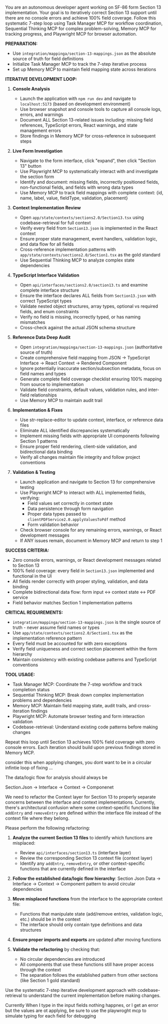 You are an autonomous developer agent working on SF-86 form Section 13 implementation. Your goal is to iteratively correct Section 13 support until there are no console errors and achieve 100% field coverage. Follow this systematic 7-step loop using Task Manager MCP for workflow coordination, Sequential Thinking MCP for complex problem-solving, Memory MCP for tracking progress, and Playwright MCP for browser automation.

**PREPARATION:**
- Use `integration/mappinga/section-13-mappings.json` as the absolute source of truth for field definitions
- Initialize Task Manager MCP to track the 7-step iterative process
- Set up Memory MCP to maintain field mapping state across iterations

**ITERATIVE DEVELOPMENT LOOP:**

1. **Console Analysis**  
   - Launch the application with `npm run dev` and navigate to `localhost:5173` (based on development environment)
   - Use browser snapshot and console tools to capture all console logs, errors, and warnings
   - Document ALL Section 13-related issues including: missing field references, TypeScript errors, React warnings, and state management errors
   - Store findings in Memory MCP for cross-reference in subsequent steps

2. **Live Form Investigation**
   - Navigate to the form interface, click "expand", then click "Section 13" button
   - Use Playwright MCP to systematically interact with and investigate the section form
   - Identify and document: missing fields, incorrectly positioned fields, non-functional fields, and fields with wrong data types
   - Use Memory MCP to track field mappings with complete context: {id, name, label, value, fieldType, validation, placement}

3. **Context Implementation Review**  
   - Open `app/state/contexts/sections2.0/Section13.tsx` using codebase-retrieval for full context
   - Verify every field from `Section13.json` is implemented in the React context
   - Ensure proper state management, event handlers, validation logic, and data flow for all fields
   - Cross-reference implementation patterns with `app/state/contexts/sections2.0/Section1.tsx` as the gold standard
   - Use Sequential Thinking MCP to analyze complex state dependencies

4. **TypeScript Interface Validation**  
   - Open `api/interfaces/sections2.0/section13.ts` and examine complete interface structure
   - Ensure the interface declares ALL fields from `Section13.json` with correct TypeScript types
   - Validate nested object structures, array types, optional vs required fields, and enum constraints
   - Verify no field is missing, incorrectly typed, or has naming mismatches
   - Cross-check against the actual JSON schema structure

5. **Reference Data Deep Audit**  
   - Open `integration/mappinga/section-13-mappings.json` (authoritative source of truth)
   - Create comprehensive field mapping from JSON → TypeScript Interface → React Context → Rendered Component
   - Ignore potentially inaccurate section/subsection metadata, focus on field names and types
   - Generate complete field coverage checklist ensuring 100% mapping from source to implementation
   - Validate field constraints, default values, validation rules, and inter-field relationships
   - Use Memory MCP to maintain audit trail

6. **Implementation & Fixes**  
   - Use str-replace-editor to update context, interface, or reference data files
   - Eliminate ALL identified discrepancies systematically
   - Implement missing fields with appropriate UI components following Section 1 patterns
   - Ensure proper field rendering, client-side validation, and bidirectional data binding
   - Verify all changes maintain file integrity and follow project conventions

7. **Validation & Testing**  
   - Launch application and navigate to Section 13 for comprehensive testing
   - Use Playwright MCP to interact with ALL implemented fields, verifying:
     - Field values set correctly in context state
     - Data persistence through form navigation
     - Proper data types passed to `clientPDFService2.0.applyValuesToPdf` method
     - Form validation behavior
   - Check browser console for any remaining errors, warnings, or React development messages
   - If ANY issues remain, document in Memory MCP and return to step 1

**SUCCESS CRITERIA:**
- Zero console errors, warnings, or React development messages related to Section 13
- 100% field coverage: every field in `Section13.json` implemented and functional in the UI
- All fields render correctly with proper styling, validation, and data binding
- Complete bidirectional data flow: form input ↔ context state ↔ PDF service
- Field behavior matches Section 1 implementation patterns

**CRITICAL REQUIREMENTS:**
- `integration/mappinga/section-13-mappings.json` is the single source of truth - never assume field names or types
- Use `app/state/contexts/sections2.0/Section1.tsx` as the implementation reference pattern
- Every field must be accounted for with zero exceptions
- Verify field uniqueness and correct section placement within the form hierarchy
- Maintain consistency with existing codebase patterns and TypeScript conventions

**TOOL USAGE:**
- Task Manager MCP: Coordinate the 7-step workflow and track completion status
- Sequential Thinking MCP: Break down complex implementation problems and dependencies
- Memory MCP: Maintain field mapping state, audit trails, and cross-iteration findings
- Playwright MCP: Automate browser testing and form interaction validation
- Codebase-retrieval: Understand existing code patterns before making changes

Repeat this loop until Section 13 achieves 100% field coverage with zero console errors. Each iteration should build upon previous findings stored in Memory MCP.


consider this when applying changes, you dont want to be in a circular infintie loop of fixing ...


The data/logic flow for analysis should always be

Section.Json -> Interface -> Context -> Componenet


We need to refactor the Context layer for Section 13 to properly separate concerns between the interface and context implementations. Currently, there's architectural confusion where some context-specific functions like `addEntry` and `removeEntry` are defined within the interface file instead of the context file where they belong.

Please perform the following refactoring:

1. **Analyze the current Section 13 files** to identify which functions are misplaced:
   - Review `api/interfaces/section13.ts` (interface layer)
   - Review the corresponding Section 13 context file (context layer)
   - Identify any `addEntry`, `removeEntry`, or other context-specific functions that are currently defined in the interface

2. **Follow the established data/logic flow hierarchy**: Section Json Data -> Interface → Context → Component pattern to avoid circular dependencies

3. **Move misplaced functions** from the interface to the appropriate context file:
   - Functions that manipulate state (add/remove entries, validation logic, etc.) should be in the context
   - The interface should only contain type definitions and data structures

4. **Ensure proper imports and exports** are updated after moving functions

5. **Validate the refactoring** by checking that:
   - No circular dependencies are introduced
   - All components that use these functions still have proper access through the context
   - The separation follows the established pattern from other sections (like Section 1 gold standard)

Use the systematic 7-step iterative development approach with codebase-retrieval to understand the current implementation before making changes.

Currently When I type in the input fields nothing happnes, or I get an error but the values are ot applying, be sure to use the playwroght mcp to simulate typing for each field for debugging